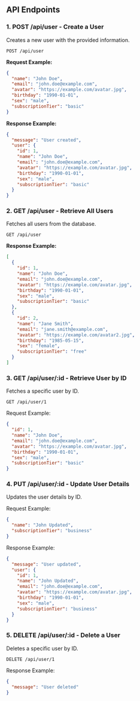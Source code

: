 ## API Endpoints

### 1. **POST /api/user** - Create a User
Creates a new user with the provided information.

```
POST /api/user
```

**Request Example:**
```json
{
  "name": "John Doe",
  "email": "john.doe@example.com",
  "avatar": "https://example.com/avatar.jpg",
  "birthday": "1990-01-01",
  "sex": "male",
  "subscriptionTier": "basic"
}
```
**Response Example:**
```json
{
  "message": "User created",
  "user": {
    "id": 1,
    "name": "John Doe",
    "email": "john.doe@example.com",
    "avatar": "https://example.com/avatar.jpg",
    "birthday": "1990-01-01",
    "sex": "male",
    "subscriptionTier": "basic"
  }
}
```

### 2. GET /api/user - Retrieve All Users
Fetches all users from the database.
```
GET /api/user
```

**Response Example:**
```json
[
  {
    "id": 1,
    "name": "John Doe",
    "email": "john.doe@example.com",
    "avatar": "https://example.com/avatar.jpg",
    "birthday": "1990-01-01",
    "sex": "male",
    "subscriptionTier": "basic"
  },
  {
    "id": 2,
    "name": "Jane Smith",
    "email": "jane.smith@example.com",
    "avatar": "https://example.com/avatar2.jpg",
    "birthday": "1985-05-15",
    "sex": "female",
    "subscriptionTier": "free"
  }
]
```

### 3. GET /api/user/:id - Retrieve User by ID
Fetches a specific user by ID.

```
GET /api/user/1
```

Request Example:

```json
{
  "id": 1,
  "name": "John Doe",
  "email": "john.doe@example.com",
  "avatar": "https://example.com/avatar.jpg",
  "birthday": "1990-01-01",
  "sex": "male",
  "subscriptionTier": "basic"
}
```

### 4. PUT /api/user/:id - Update User Details
Updates the user details by ID.

Request Example:

```json
{
  "name": "John Updated",
  "subscriptionTier": "business"
}
```

Response Example:
```json
{
  "message": "User updated",
  "user": {
    "id": 1,
    "name": "John Updated",
    "email": "john.doe@example.com",
    "avatar": "https://example.com/avatar.jpg",
    "birthday": "1990-01-01",
    "sex": "male",
    "subscriptionTier": "business"
  }
}
```

### 5. DELETE /api/user/:id - Delete a User
Deletes a specific user by ID.

```
DELETE /api/user/1
```

Response Example:

```json
{
  "message": "User deleted"
}
```